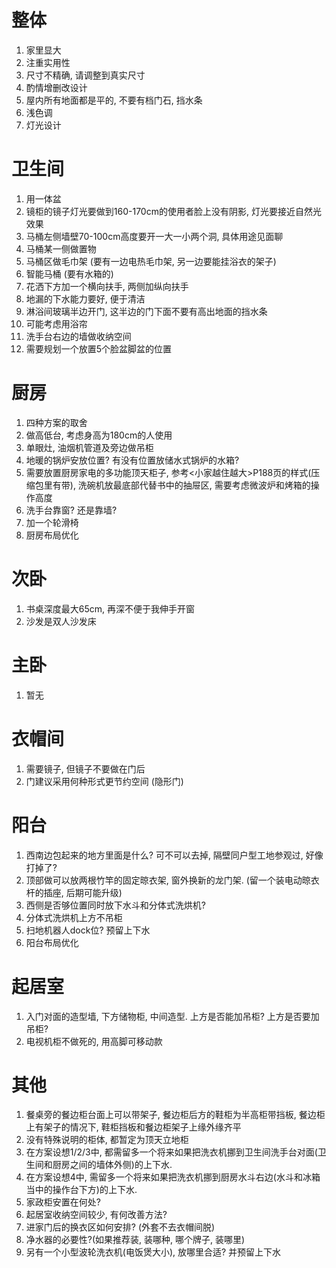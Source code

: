 # 整体
1. 家里显大
2. 注重实用性
3. 尺寸不精确, 请调整到真实尺寸
4. 酌情增删改设计
5. 屋内所有地面都是平的, 不要有档门石, 挡水条
6. 浅色调
7. 灯光设计

# 卫生间
1. 用一体盆
2. 镜柜的镜子灯光要做到160-170cm的使用者脸上没有阴影, 灯光要接近自然光效果
3. 马桶左侧墙壁70-100cm高度要开一大一小两个洞, 具体用途见面聊
4. 马桶某一侧做置物
5. 马桶区做毛巾架 (要有一边电热毛巾架, 另一边要能挂浴衣的架子)
6. 智能马桶 (要有水箱的)
7. 花洒下方加一个横向扶手, 两侧加纵向扶手
8. 地漏的下水能力要好, 便于清洁
9.  淋浴间玻璃半边开门, 这半边的门下面不要有高出地面的挡水条
10. 可能考虑用浴帘
11. 洗手台右边的墙做收纳空间
12. 需要规划一个放置5个脸盆脚盆的位置

# 厨房
1. 四种方案的取舍
2. 做高低台, 考虑身高为180cm的人使用
3. 单眼灶, 油烟机管道及旁边做吊柜
4. 地暖的锅炉安放位置? 有没有位置放储水式锅炉的水箱?
5. 需要放置厨房家电的多功能顶天柜子, 参考<小家越住越大>P188页的样式(压缩包里有带), 洗碗机放最底部代替书中的抽屉区, 需要考虑微波炉和烤箱的操作高度
6. 洗手台靠窗? 还是靠墙?
7. 加一个轮滑椅
8. 厨房布局优化

# 次卧
1. 书桌深度最大65cm, 再深不便于我伸手开窗
2. 沙发是双人沙发床

# 主卧
1. 暂无

# 衣帽间
1. 需要镜子, 但镜子不要做在门后
2. 门建议采用何种形式更节约空间 (隐形门)

# 阳台
1. 西南边包起来的地方里面是什么? 可不可以去掉, 隔壁同户型工地参观过, 好像打掉了?
2. 顶部做可以放两根竹竿的固定晾衣架, 窗外换新的龙门架. (留一个装电动晾衣杆的插座, 后期可能升级)
3. 西侧是否够位置同时放下水斗和分体式洗烘机?
4. 分体式洗烘机上方不吊柜
5. 扫地机器人dock位? 预留上下水
6. 阳台布局优化

# 起居室
1. 入门对面的造型墙, 下方储物柜, 中间造型. 上方是否能加吊柜? 上方是否要加吊柜?
2. 电视机柜不做死的, 用高脚可移动款

# 其他
1. 餐桌旁的餐边柜台面上可以带架子, 餐边柜后方的鞋柜为半高柜带挡板, 餐边柜上有架子的情况下, 鞋柜挡板和餐边柜架子上缘外缘齐平
2. 没有特殊说明的柜体, 都暂定为顶天立地柜
3. 在方案设想1/2/3中, 都需留多一个将来如果把洗衣机挪到卫生间洗手台对面(卫生间和厨房之间的墙体外侧)的上下水.
4. 在方案设想4中, 需留多一个将来如果把洗衣机挪到厨房水斗右边(水斗和冰箱当中的操作台下方)的上下水.
5. 家政柜安置在何处?
6. 起居室收纳空间较少, 有何改善方法?
7. 进家门后的换衣区如何安排? (外套不去衣帽间脱)
8. 净水器的必要性?(如果推荐装, 装哪种, 哪个牌子, 装哪里)
9. 另有一个小型波轮洗衣机(电饭煲大小), 放哪里合适? 并预留上下水